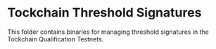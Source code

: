 # Tockchain Threshold Signatures
This folder contains binaries for managing threshold signatures in the Tockchain Qualification Testnets.